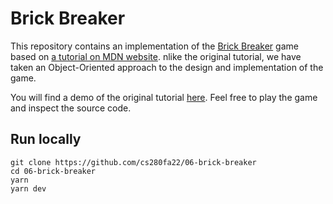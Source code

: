 # Brick Breaker

This repository contains an implementation of the [Brick Breaker](https://en.wikipedia.org/wiki/Brick_Breaker) game 
based on [a tutorial on MDN website](https://developer.mozilla.org/en-US/docs/Games/Tutorials/2D_Breakout_game_pure_JavaScript). 
nlike the original tutorial, we have taken an Object-Oriented approach to the design and implementation of the game.

You will find a demo of the original tutorial [here](https://jsfiddle.net/raymondjplante/b3z2Lpu9/). 
Feel free to play the game and inspect the source code.

## Run locally

```text
git clone https://github.com/cs280fa22/06-brick-breaker
cd 06-brick-breaker
yarn
yarn dev
```